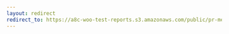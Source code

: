 ```yaml
---
layout: redirect
redirect_to: https://a8c-woo-test-reports.s3.amazonaws.com/public/pr-merge/42877/e2e/index.html
---
```

